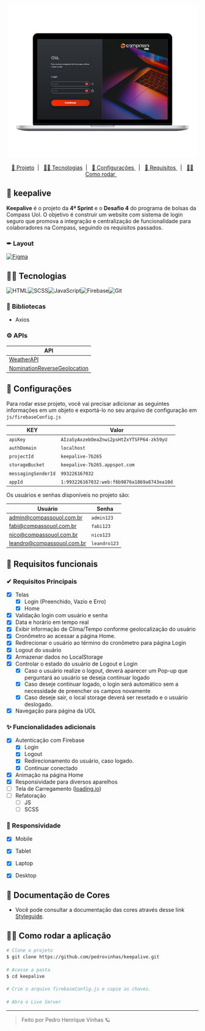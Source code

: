<div align='center'>
    <img height='400px' src="./.github/login-desktop.png">
</div>


<p align="center">
  <a href="#-keepalive">🔐 Projeto</a>&nbsp;&nbsp;|&nbsp;&nbsp;
  <a href="#-Tecnologias"> 👩‍💻 Tecnologias</a>&nbsp;&nbsp;|&nbsp;&nbsp;
  <a href="#-Configurações"> 🔑  Configurações </a>&nbsp;&nbsp;|&nbsp;&nbsp;
  <a href="#-Requisitos-funcionais">  📝 Requisitos  </a>&nbsp;&nbsp;|&nbsp;&nbsp;
  <a href="#-Como-rodar-a-aplicação">  👷‍♀️ Como rodar  </a>&nbsp;&nbsp;
</p>

## 🔐 keepalive
**Keepalive** é o projeto da **4ª Sprint** e o **Desafio 4** do programa de bolsas da Compass Uol. O objetivo é construir um website com sistema de login seguro que promova a integração e centralização de funcionalidade para colaboradores na Compass, seguindo os requisitos passados. 

### ✒ **Layout**

[![Figma](https://img.shields.io/badge/acessar%20layout%20no%20figma-222222?style=for-the-badge&logo=figma&logoColor=white)](https://www.figma.com/file/DqSemG9Z09LG9cAf8L8nUm/keepalive)



## 👩‍💻 Tecnologias
![HTML](https://img.shields.io/badge/HTML5-E34F26?style=for-the-badge&logo=html5&logoColor=white)![SCSS](https://img.shields.io/badge/Sass-CC6699?style=for-the-badge&logo=sass&logoColor=white)![JavaScript](https://img.shields.io/badge/JavaScript-F7DF1E?style=for-the-badge&logo=javascript&logoColor=black)![Firebase](https://img.shields.io/badge/firebase-039BE5?style=for-the-badge&logo=firebase&logoColor=F2C22D)![Git](https://img.shields.io/badge/GIT-E44C30?style=for-the-badge&logo=git&logoColor=white)

### 📔 Bibliotecas

- Axios
### ⚙ **APIs**
| **API**              |
| -------------------- | 
| [WeatherAPI](https://www.weatherapi.com/docs/)             | 
| [NominationReverseGeolocation](https://nominatim.org/release-docs/develop/api/Reverse/)     |  

## 🔑 Configurações

Para rodar esse projeto, você vai precisar adicionar as seguintes informações em um objeto e exportá-lo no seu arquivo de configuração em `js/firebaseConfig.js`

| **KEY**              | Valor                                                            |
| -------------------- | ---------------------------------------------------------------- |
| `apiKey`             | `AIzaSyAxzebOeaZnwi2psHtZxYTSFP64-zk59yU`                        |
| `authDomain`         |  `localhost`                                                     |
| `projectId`          |  `keepalive-7b265`                                               |
| `storageBucket`      |  `keepalive-7b265.appspot.com`                                   |
| `messagingSenderId`  |  `993226167032`                                                  |
| `appId`              |  `1:993226167032:web:f6b9876a1869a8743ea10d`                     |

Os usuários e senhas disponíveis no projeto são:

| **Usuário**           | **Senha**        |
| -------------------- | ----------------- |
| admin@compassouol.com.br  | `admin123`   |
| fabi@compassouol.com.br  | `fabi123`     |
| nico@compassouol.com.br  | `nico123`     |
| leandro@compassouol.com.br  | `leandro123` |

 ## 📝 Requisitos funcionais

### ✔ Requisitos Principais

- [X] Telas
  - [X] Login (Preenchido, Vazio e Erro)
  - [X] Home
- [X] Validação login com usuário e senha
- [X] Data e horário em tempo real
- [X] Exibir informação de Clima/Tempo conforme geolocalização do usuário
- [X] Cronômetro ao acessar a página Home.
- [X] Redirecionar o usuário ao término do cronômetro para página Login
- [X] Logout do usuário
- [X] Armazenar dados no LocalStorage
- [X] Controlar o estado do usuário de Logout e Login
    - [X] Caso o usuário realize o logout, deverá aparecer um Pop-up que perguntará ao usuário se deseja continuar logado
    - [X] Caso deseje continuar logado, o login será automático sem a necessidade de preencher os campos novamente
    - [X] Caso deseje sair, o local storage deverá ser resetado e o usuário deslogado.
- [X] Navegação para página da UOL

### ✨ Funcionalidades adicionais
- [X] Autenticação com Firebase
  - [X] Login
  - [X] Logout
  - [X] Redirecionamento do usuário, caso logado.
  - [X] Continuar conectado
- [X] Animação na página Home
- [X] Responsividade para diversos aparelhos
- [ ] Tela de Carregamento ([loading.io](https://loading.io/css/))
- [ ] Refatoração
  - [ ] JS
  - [ ] SCSS

### 📱 Responsividade  
- [X] Mobile
- [X] Tablet
- [X] Laptop
- [X] Desktop


## 🎨 Documentação de Cores

- Você pode consultar a documentação das cores através desse link [Styleguide](./styleguide.md).

## 👷‍♀️ Como rodar a aplicação

```bash
# Clone o projeto
$ git clone https://github.com/pedrovinhas/keepalive.git

# Acesse a pasta
$ cd keepalive

# Crie o arquivo firebaseConfig.js e copie as chaves.

# Abra o Live Server

```

---
<blockquote> Feito por Pedro Henrique Vinhas 🪐 </blockquote>